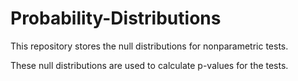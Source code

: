 # Probability-Distributions

This repository stores the null distributions for nonparametric tests.</br>

These null distributions are used to calculate p-values for the tests.
